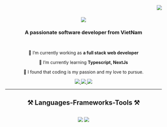
<img align="right" src="https://visitor-badge.laobi.icu/badge?page_id=peterT23.peterT23" />

<h1 align="center">
    <img src="https://readme-typing-svg.herokuapp.com/?font=Righteous&size=35&center=true&vCenter=true&width=500&height=70&duration=4000&lines=Hi+There!+👋;+I'm+Nguyen+Duy+Thang!;" />
</h1>

<h3 align="center">A passionate software developer from VietNam </h3>

<br/>

<div align="center">
 
 🔭 I’m currently working as **a full stack web developer**
 
 🌱 I’m currently learning **Typescript, NextJs**
 
💞️ I found that coding is my passion and my love to pursue.


 </div>
 
<div align="center"> 
  <a href="mailto:duythang020822@gmail.com">
    <img src="https://img.shields.io/badge/Gmail-333333?style=for-the-badge&logo=gmail&logoColor=red" />
  </a>
  <a href="https://www.linkedin.com/in/duy-th%E1%BA%AFng-nguy%E1%BB%85n-56a2a129a/" target="_blank">
    <img src="https://img.shields.io/badge/LinkedIn-0077B5?style=for-the-badge&logo=linkedin&logoColor=white" target="_blank" />
  </a>
  <a href="https://app.netlify.com/sites/nguyenduythang-personalportfolio/overview" target="_blank">
     <img src="https://img.shields.io/badge/Portfolio-FF5722?style=for-the-badge&logo=todoist&logoColor=white" target="_blank" /> <!-- sqlite, safari, google-chrome are other good icon options -->
  </a>
</div>

 <hr/>
 
<h2 align="center">⚒️ Languages-Frameworks-Tools ⚒️</h2>
<br/>
<div align="center">
    <img src="https://skillicons.dev/icons?i=bootstrap,materialui,html,css,vscode,github,tailwind,git,react,vite,netlify" />
    <img src="https://skillicons.dev/icons?i=nodejs,js,ts,redux,express,firebase,mongodb,c,nextjs" /><br>
</div>






